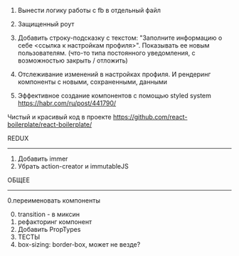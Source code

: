 1. Вынести логику работы с fb в отдельный файл

2. Защищенный роут

3. Добавить строку-подсказку c текстом: "Заполните информацию о себе <ссылка к настройкам профиля>".
   Показывать ее новым пользователям. (что-то типа постоянного уведомления, с возможностью закрыть / отложить)

4) Отслеживание изменений в настройках профиля. И рендеринг компоненты с новыми, сохраненными, данными

5. Эффективное создание компонентов с помощью styled system https://habr.com/ru/post/441790/

Чистый и красивый код в проекте https://github.com/react-boilerplate/react-boilerplate/

REDUX

---

1. Добавить immer
2. Убрать action-creator и immutableJS

ОБЩЕЕ

---

0.переименовать компоненты

0. transition - в миксин
1. рефакторинг компонент
1. Добавить PropTypes
1. ТЕСТЫ
1. box-sizing: border-box, может не везде?
